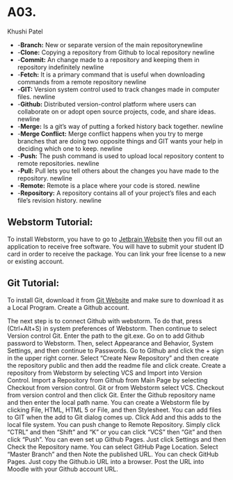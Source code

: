 # A03.
Khushi Patel


* -**Branch:** New or separate version of the main repositorynewline
* -**Clone:** Copying a repository from Github to local repository newline
* -**Commit:** An change made to a repository and keeping them in repository indefinitely newline
* -**Fetch:** It is a primary command that is useful when downloading commands from a remote repository newline
* -**GIT:** Version system control used to track changes made in computer files. newline
* -**Github:** Distributed version-control platform where users can collaborate on or adopt open source projects, code, and share ideas. newline
* -**Merge:** Is a git’s way of putting a forked history back together. newline
* -**Merge Conflict:** Merge conflict happens when you try to merge branches that are doing two opposite things and GIT wants your help in deciding which one to keep. newline
* -**Push:** The push command is used to upload local repository content to remote repositories. newline
* -**Pull:** Pull lets you tell others about the changes you have made to the repository. newline
* -**Remote:** Remote is a place where your code is stored. newline
* -**Repository:** A repository contains all of your project’s files and each file’s revision history. newline

## Webstorm Tutorial:
To install Webstorm, you have to go to [Jetbrain Website](https://www.jetbrains.com/student/) then you fill out an application to receive free software. You will have to submit your student ID card in order to receive the package. You can link your free license to a new or existing account. 

## Git Tutorial:
To install Git, download it from [Git Website](https://git-scm.com/downloads) and make sure to download it as a Local Program. Create a Github account. 

The next step is to connect Github with webstorm. To do that, press (Ctrl+Alt+S) in system preferences of Webstorm. Then continue to select Version control Git. Enter the path to the git.exe. Go on to add Github password to Webstorm. Then, select Appearance and Behavior, System Settings, and then continue to Passwords. Go to Github and click the + sign in the upper right corner. Select “Create New Repository” and then create the repository public and then add the readme file and click create. Create a repository from Webstorm by selecting VCS and Import into Version Control. Import a Repository from Github from Main Page by selecting Checkout from version control. Git or from Webstorm select VCS. Checkout from version control and then click Git. Enter the Github repository name and then enter the local path name. You can create a Webstorm file by clicking File, HTML, HTML 5 or File, and then Stylesheet. You can add files to GIT when the add to Git dialog comes up. Click Add and this adds to the local file system. You can push change to Remote Repository. Simply click “CTRL”  and then “Shift” and “K” or you can click “VCS” then “Git” and then click “Push”. You can even set up Github Pages. Just click Settings and then Check the Repository name. You can select GitHub Page Location. Select “Master Branch” and then Note the published URL. You can check GitHub Pages. Just copy the Github.io URL into a browser. Post the URL into Moodle with your Github account URL. 
